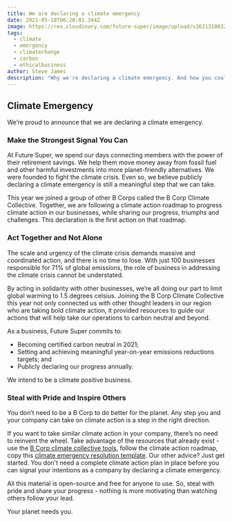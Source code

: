 ```yaml
---
title: We are declaring a climate emergency
date: 2021-05-18T06:28:01.344Z
image: https://res.cloudinary.com/future-super/image/upload/v1621318832/ClimateEmergency_01.png
tags:
  - climate
  - emergency
  - climatechange
  - carbon
  - ethicalbusiness
author: Steve James
description: "Why we're declaring a climate emergency. And how you could do it too. "
---
```

## **Climate Emergency**

We’re proud to announce that we are declaring a climate emergency. 

### **Make the Strongest Signal You Can**

At Future Super, we spend our days connecting members with the power of their retirement savings. We help them move money away from fossil fuel and other harmful investments into more planet-friendly alternatives. We were founded to fight the climate crisis. Even so, we believe publicly declaring a climate emergency is still a meaningful step that we can take.

This year we joined a group of other B Corps called the B Corp Climate Collective. Together, we are following a climate action roadmap to progress climate action in our businesses, while sharing our progress, triumphs and challenges. This declaration is the first action on that roadmap. 

### **Act Together and Not Alone**

The scale and urgency of the climate crisis demands massive and coordinated action, and there is no time to lose. With just 100 businesses responsible for 71% of global emissions, the role of business in addressing the climate crisis cannot be understated. 

By acting in solidarity with other businesses, we’re all doing our part to limit global warming to 1.5 degrees celsius. Joining the B Corp Climate Collective this year not only connected us with other thought leaders in our region who are taking bold climate action, it provided resources to guide our actions that will help take our operations to carbon neutral and beyond.

As a business, Future Super commits to:

* Becoming certified carbon neutral in 2021;
* Setting and achieving meaningful year-on-year emissions reductions targets; and
* Publicly declaring our progress annually.

We intend to be a climate positive business.

### **Steal with Pride and Inspire Others**

You don’t need to be a B Corp to do better for the planet. Any step you and your company can take on climate action is a step in the right direction. 

If you want to take similar climate action in your company, there’s no need to reinvent the wheel. Take advantage of the resources that already exist - use the [B Corp climate collective tools](https://www.bcorporation.com.au/climate-resources), follow the climate action roadmap, copy this [climate emergency resolution template](https://docs.google.com/document/d/1TVN_GH03j8EH_1EYnwsQEtBSxUnfeWK7d5jqCY4TYmY/edit?usp=sharing). Our other advice? Just get started. You don't need a complete climate action plan in place before you can signal your intentions as a company by declaring a climate emergency.

All this material is open-source and free for anyone to use. So, steal with pride and share your progress - nothing is more motivating than watching others follow your lead. 

Your planet needs you.